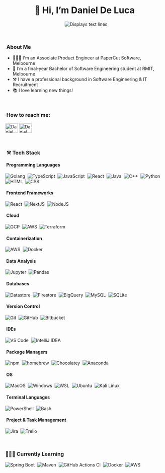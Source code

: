 <h1 align="center">👋 Hi, I’m Daniel De Luca</h1>

<p align="center">
  <!---
  <img src="https://github.com/dan-de-luca/dan-de-luca/assets/80723764/4b48ebac-9ea8-4a23-a515-261a1a2d1ab7" alt="Daniel De Luca - Profile Picture" width="75px" height="75px" style="border-radius: 50%; margin-right: 20px;" />
  --->
  <img src="https://readme-typing-svg.herokuapp.com?font=Time+New+Roman&color=%23C8BE25&size=25&center=true&vCenter=true&width=700&height=50&lines=Associate+Product+Engineer+@+PaperCut+Software;Software+Engineering+Student+@+RMIT;BOEING+x+RMIT+Technical+Hackathon+2022+Winning+Team;Avid+Learner" alt="Displays text lines" style="margin-left: 10px">
</p>

<br>

### &nbsp;About Me

- 👨🏼‍💻 I'm an Associate Product Engineer at PaperCut Software, Melbourne
- 🌱 I’m a final-year Bachelor of Software Engineering student at RMIT, Melbourne
- ⚒️ I have a professional background in Software Engineering & IT Recruitment
- 📚 I love learning new things!

<br>

### &nbsp;How to reach me:

<p align="left">
  <a href="https://daniel@deluca.net.au/" target="blank"><img align="center" src="https://github.com/dan-de-luca/dan-de-luca/assets/80723764/fd89c3f9-26b6-449d-87d1-4a06275cdff7" alt="Daniel De Luca" height="30" width="40" /></a>
  <a href="https://www.linkedin.com/in/dan-de-luca/" target="blank"><img align="center" src="https://github.com/dan-de-luca/dan-de-luca/assets/80723764/d88dd842-65da-4958-8289-95336bc3453f" alt="Daniel De Luca" height="30" width="40" /></a>
</p>

<br>

### &nbsp;⚒️ Tech Stack
#### &nbsp;Programming Languages
![Golang](https://img.shields.io/badge/-Go-05122A?style=flat&logo=Go&LogoColor=FFA518)&nbsp;
![TypeScript](https://img.shields.io/badge/-TypeScript-05122A?style=flat&logo=TypeScript&LogoColor=FFA518)&nbsp;
![JavaScript](https://img.shields.io/badge/-JavaScript-05122A?style=flat&logo=JavaScript&LogoColor=FFA518)&nbsp;
![React](https://img.shields.io/badge/-React-05122A?style=flat&logo=React&LogoColor=FFA518)&nbsp;
![Java](https://img.shields.io/badge/-Java-05122A?style=flat&logo=Java&logoColor=FFA518)&nbsp;
![C++](https://img.shields.io/badge/-C++-05122A?style=flat&logo=C%2B%2B&logoColor=00599C)&nbsp;
![Python](https://img.shields.io/badge/-Python-05122A?style=flat&logo=python&logoColor=3776AB)&nbsp;
![HTML](https://img.shields.io/badge/-HTML5-05122A?style=flat&logo=HTML5&logoColor=E34F26)&nbsp;
![CSS](https://img.shields.io/badge/-CSS3-05122A?style=flat&logo=CSS3&logoColor=1572B6)&nbsp;
#### &nbsp;Frontend Frameworks
![React](https://img.shields.io/badge/-React-05122A?style=flat&logo=React&LogoColor=FFA518)&nbsp;
![NextJS](https://img.shields.io/badge/-NextJS-05122A?style=flat&logo=NextDotJS&logoColor=FFA518)&nbsp;
![NodeJS](https://img.shields.io/badge/-NodeJS-05122A?style=flat&logo=NodeDotJS&logoColor=00599C)&nbsp;
#### &nbsp;Cloud
![GCP](https://img.shields.io/badge/-GCP-05122A?style=flat&logo=googlecloud&logoColor=4479A1)&nbsp;
![AWS](https://img.shields.io/badge/-AWS-05122A?style=flat&logo=amazonwebservices&logoColor=4479A1)&nbsp;
![Terraform](https://img.shields.io/badge/-Terraform-05122A?style=flat&logo=terraform&logoColor=4479A1)&nbsp;
#### &nbsp;Containerization
![AWS](https://img.shields.io/badge/-AWS-05122A?style=flat&logo=amazonwebservices&logoColor=4479A1)&nbsp;
![Docker](https://img.shields.io/badge/-Docker-05122A?style=flat&logo=docker&logoColor=2496ED)&nbsp;
#### &nbsp;Data Analysis
![Jupyter](https://img.shields.io/badge/-Jupyter-05122A?style=flat&logo=jupyter&logoColor=F37626)&nbsp;
![Pandas](https://img.shields.io/badge/-Pandas-05122A?style=flat&logo=pandas&logoColor=150458)&nbsp;
#### &nbsp;Databases
![Datastore](https://img.shields.io/badge/-Datastore-05122A?style=flat&logo=googlecloud&logoColor=4479A1)&nbsp;
![Firestore](https://img.shields.io/badge/-Firestore-05122A?style=flat&logo=googlecloud&logoColor=4479A1)&nbsp;
![BigQuery](https://img.shields.io/badge/-BigQuery-05122A?style=flat&logo=googlecloud&logoColor=4479A1)&nbsp;
![MySQL](https://img.shields.io/badge/-MySQL-05122A?style=flat&logo=mysql&logoColor=4479A1)&nbsp;
![SQLite](https://img.shields.io/badge/-SQLite-05122A?style=flat&logo=sqlite&logoColor=003B57)&nbsp;
#### &nbsp;Version Control
![Git](https://img.shields.io/badge/-Git-05122A?style=flat&logo=git&logoColor=F05032)&nbsp;
![GitHub](https://img.shields.io/badge/-GitHub-05122A?style=flat&logo=github)&nbsp;
![Bitbucket](https://img.shields.io/badge/-Bitbucket-05122A?style=flat&logo=bitbucket&logoColor=0052CC)&nbsp;
#### &nbsp;IDEs
![VS Code](https://img.shields.io/badge/-VS%20Code-05122A?style=flat&logo=vscode&logoColor=007ACC)&nbsp;
![IntelliJ IDEA](https://img.shields.io/badge/-IntelliJ%20IDEA-05122A?style=flat&logo=intellijidea)&nbsp;
#### &nbsp;Package Managers
![npm](https://img.shields.io/badge/-npm-05122A?style=flat&logo=npm&logoColor=CB3837)&nbsp;
![homebrew](https://img.shields.io/badge/-homebrew-05122A?style=flat&logo=homebrew&logoColor=CB3837)&nbsp;
![Chocolatey](https://img.shields.io/badge/-Chocolatey-05122A?style=flat&logo=chocolatey&logoColor=80B5E3)&nbsp;
![Anaconda](https://img.shields.io/badge/-Anaconda-05122A?style=flat&logo=anaconda&logoColor=44A833)&nbsp;
#### &nbsp;OS
![MacOS](https://img.shields.io/badge/-MacOS-05122A?style=flat&logo=macos&logoColor=0078D4)&nbsp;
![Windows](https://img.shields.io/badge/-Windows-05122A?style=flat&logo=windows&logoColor=0078D4)&nbsp;
![WSL](https://img.shields.io/badge/-WSL-05122A?style=flat&logo=linux&logoColor=FCC624)&nbsp;
![Ubuntu](https://img.shields.io/badge/-Ubuntu-05122A?style=flat&logo=ubuntu&logoColor=E954204)&nbsp;
![Kali Linux](https://img.shields.io/badge/-Kali%20Linux-05122A?style=flat&logo=kalilinux&logoColor=557C94)&nbsp;
#### &nbsp;Terminal Languages
![PowerShell](https://img.shields.io/badge/-PowerShell-05122A?style=flat&logo=powershell&logoColor=5391FE)&nbsp;
![Bash](https://img.shields.io/badge/-Bash-05122A?style=flat&logo=gnubash&logoColor=4EAA25)&nbsp;
#### &nbsp;Project & Task Management
![Jira](https://img.shields.io/badge/-Jira-05122A?style=flat&logo=jira&logoColor=0052CC)&nbsp;
![Trello](https://img.shields.io/badge/-Trello-05122A?style=flat&logo=trello&logoColor=0052CC)&nbsp;

<br>

### 👨🏼‍💻 Currently Learning

![Spring Boot](https://img.shields.io/badge/-Spring%20Boot-05122A?style=flat&logo=springboot&logoColor=6DB33F)&nbsp;
![Maven](https://img.shields.io/badge/-Apache%20Maven-05122A?style=flat&logo=apachemaven&logoColor=C71A36)&nbsp;
![GitHub Actions CI](https://img.shields.io/badge/-GitHub%20Actions-05122A?style=flat&logo=githubactions&logoColor=2088FF)&nbsp;
![Docker](https://img.shields.io/badge/-Docker-05122A?style=flat&logo=docker&logoColor=2496ED)&nbsp;
![AWS](https://img.shields.io/badge/-Amazon%20AWS-05122A?style=flat&logo=amazonaws&logoColor=FF9900)&nbsp;

<br>

<!---
### 📈 &nbsp;GitHub Analytics

<p align="center'>
<a href="https://github.com/dan-de-luca">
   <img height="150px" src="https://github-readme-stats-eight-theta.vercel.app/api?username=dan-de-luca&show_icons=true&theme=algolia&include_all_commits=true&count_private=true&include_orgs=true"/>
   --->
  <!---
  <img height="150px" src="https://github-readme-stats.vercel.app/api/wakatime?username=dan_de_luca"/>
  --->
<!---
</a>
</p>
--->
<!---
dan-de-luca/dan-de-luca is a ✨ special ✨ repository because its `README.md` (this file) appears on your GitHub profile.
You can click the Preview link to take a look at your changes.
--->
